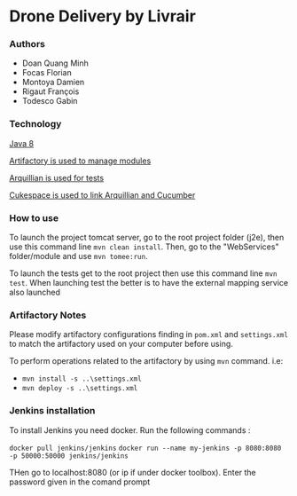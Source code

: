 # Drone Delivery by Livrair

### Authors
* Doan Quang Minh
* Focas Florian
* Montoya Damien
* Rigaut François
* Todesco Gabin

### Technology
[Java 8](https://www.java.com/fr/download/)

[Artifactory is used to manage modules](https://jfrog.com/artifactory/)

[Arquillian is used for tests](http://arquillian.org/)

[Cukespace is used to link Arquillian and Cucumber](https://github.com/cukespace/cukespace)

### How to use
To launch the project tomcat server, go to the root project folder (j2e), then use this command line `mvn clean install`. Then, go to the "WebServices" folder/module and use `mvn tomee:run`.

To launch the tests get to the root project then use this command line `mvn test`. When launching test the better is to have the external mapping service also launched

### Artifactory Notes
Please modify artifactory configurations finding in `pom.xml` and `settings.xml` to match the artifactory used on your computer before using.

To perform operations related to the artifactory by using `mvn` command. i.e:
 - `mvn install -s ..\settings.xml` 
 - `mvn deploy -s ..\settings.xml`

### Jenkins installation

To install Jenkins you need docker. Run the following commands :

`docker pull jenkins/jenkins`
`docker run --name my-jenkins -p 8080:8080 -p 50000:50000 jenkins/jenkins`

THen go to localhost:8080 (or ip if under docker toolbox). Enter the password given in the comand prompt
